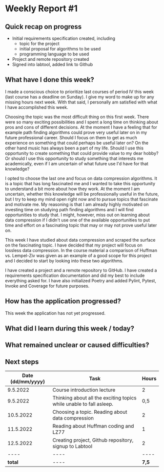 # Weekly Report #1

## Quick recap on progress

* Initial requirements specification created, including
  * topic for the project
  * initial proposal for algorithms to be used
  * programming language to be used  
* Project and remote repository created
* Signed into labtool, added link to Github


## What have I done this week?
I made a conscious choice to prioritize last courses of period IV this week (last course has a deadline on Sunday). I give my word to make up for any missing hours next week. With that said, I personally am satisfied with what I have accomplished this week. 

Choosing the topic was the most difficult thing on this first week. There were so many exciting possibilities and I spent a long time on thinking about pros and cons of different decisions. At the moment I have a feeling that for example path finding algorithms could prove very useful later on in my future professional career. Should I focus on them to get as much experience on something that could perhaps be useful later on? On the other hand music has always been a part of my life. Should I use this opportunity to create something that could provide value to my dear hobby? Or should I use this opportunity to study something that interests me academically, even if I am uncertain of what future use I'd have for that knowledge? 

I opted to choose the last one and focus on data compression algorithms. It is a topic that has long fascinated me and I wanted to take this opportunity to understand a bit more about how they work. At the moment I am uncertain, whether this knowledge will be professionally useful in the future, but I try to keep my mind open right now and to pursue topics that fascinate and motivate me. My reasoning is that I am already highly motivated on investing time on studying path finding algorithms and I will find opportunities to study that. I might, however, miss out on learning about data compression if I didn't use one of the available opportunities to put time and effort on a fascinating topic that may or may not prove useful later on. 

This week I have studied about data compression and scraped the surface on the fascinating topic. I have decided that my project will focus on lossless data compression. In the course material a comparison of Huffman vs. Lempel-Ziv was given as an example of a good scope for this project and I decided to start by looking into these two algorithms.

I have created a project and a remote repository to GitHub. I have created a requirements specification documentation and did my best to include everything asked for. I have also initialized Poetry and added Pylint, Pytest, Invoke and Coverage for future purposes. 

## How has the application progressed?
This week the application has not yet progressed. 

## What did I learn during this week / today?

## What remained unclear or caused difficulties? 

## Next steps



| Date (dd/mm/yyyy) |Task | Hours |
| ---- | ---- | ---- |
| 9.5.2022 | Course introduction lecture | 2 |
| 9.5.2022 | Thinking about all the exciting topics while unable to fall asleep.  | 0,5|
| 10.5.2022 | Choosing a topic. Reading about data compression | 2 |
| 11.5.2022 | Reading about Huffman coding and LZ77 | 1 |
| 12.5.2022 | Creating project, Github repository, signup to Labtool | 2 |
| ---- | ---- | ---- |
| **total**| ---- | **7,5** |
